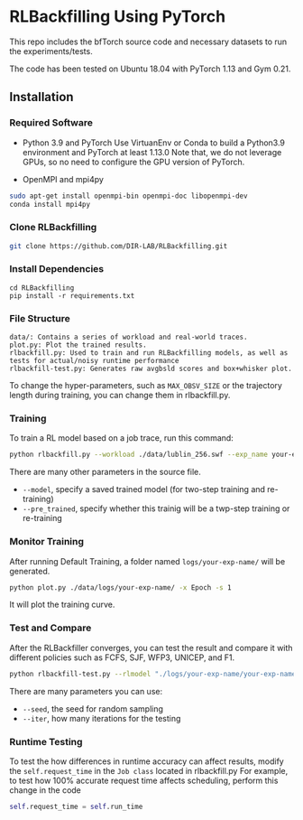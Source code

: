 # RLBackfilling Using PyTorch
This repo includes the bfTorch source code and necessary datasets to run the experiments/tests. 

The code has been tested on Ubuntu 18.04 with PyTorch 1.13 and Gym 0.21. 

## Installation
### Required Software
* Python 3.9 and PyTorch
Use VirtuanEnv or Conda to build a Python3.9 environment and PyTorch at least 1.13.0
Note that, we do not leverage GPUs, so no need to configure the GPU version of PyTorch.

* OpenMPI and mpi4py
```bash
sudo apt-get install openmpi-bin openmpi-doc libopenmpi-dev
conda install mpi4py
```

### Clone RLBackfilling
```bash
git clone https://github.com/DIR-LAB/RLBackfilling.git
```

### Install Dependencies
```shell script
cd RLBackfilling
pip install -r requirements.txt
```

### File Structure

```
data/: Contains a series of workload and real-world traces.
plot.py: Plot the trained results.
rlbackfill.py: Used to train and run RLBackfilling models, as well as tests for actual/noisy runtime performance
rlbackfill-test.py: Generates raw avgbsld scores and box+whisker plot.
```
To change the hyper-parameters, such as `MAX_OBSV_SIZE` or the trajectory length during training, you can change them in rlbackfill.py.

### Training
To train a RL model based on a job trace, run this command:
```bash
python rlbackfill.py --workload ./data/lublin_256.swf --exp_name your-exp-name --trajs 400 --epochs 300 --heuristic fcfs
```

There are many other parameters in the source file.
* `--model`, specify a saved trained model (for two-step training and re-training)
* `--pre_trained`, specify whether this trainig will be a twp-step training or re-training

### Monitor Training 

After running Default Training, a folder named `logs/your-exp-name/` will be generated. 

```bash
python plot.py ./data/logs/your-exp-name/ -x Epoch -s 1
```

It will plot the training curve.

### Test and Compare

After the RLBackfiller converges, you can test the result and compare it with different policies such as FCFS, SJF, WFP3, UNICEP, and F1.

```bash
python rlbackfill-test.py --rlmodel "./logs/your-exp-name/your-exp-name_s0/" --workload "./data/lublin_256.swf" --len 2048 --iter 10
```
There are many parameters you can use:
* `--seed`, the seed for random sampling
* `--iter`, how many iterations for the testing

### Runtime Testing

To test the how differences in runtime accuracy can affect results, modify the `self.request_time` in the `Job class` located in rlbackfill.py
For example, to test how 100% accurate request time affects scheduling, perform this change in the code
```python
self.request_time = self.run_time
```
